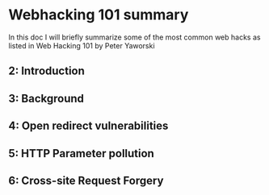 # Webhacking 101 summary

In this doc I will briefly summarize some of the most common web hacks as listed in Web Hacking 101 by Peter Yaworski

## 2: Introduction

## 3: Background

## 4: Open redirect vulnerabilities

## 5: HTTP Parameter pollution

## 6: Cross-site Request Forgery


